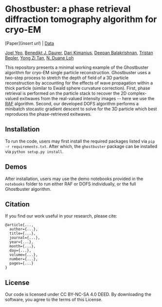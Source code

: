 # Ghostbuster: a phase retrieval diffraction tomography algorithm for cryo-EM
[Paper](*insert url*) | [Data](https://doi.org/10.5281/zenodo.10297508)

[Joel Yeo](https://scholar.google.com/citations?user=2HW3Xs0AAAAJ&hl=en&inst=3212728378801010220&oi=sra), [Benedikt J. Daurer](https://scholar.google.com/citations?user=ukSgXPcAAAAJ&hl=en&inst=3212728378801010220&oi=ao), [Dari Kimanius](https://scholar.google.com/citations?user=noWvpR8AAAAJ&hl=en&inst=3212728378801010220&oi=ao), [Deepan Balakrishnan](https://scholar.google.com/citations?user=lRXoHK4AAAAJ&hl=en&inst=3212728378801010220&oi=ao), [Tristan Bepler](https://scholar.google.com/citations?user=Roxjki8AAAAJ&hl=en&inst=3212728378801010220&oi=ao), [Yong Zi Tan](https://scholar.google.com/citations?user=MO8j13QAAAAJ&hl=en&inst=3212728378801010220&oi=ao), [N. Duane Loh](https://scholar.google.com/citations?user=mLO7dRwAAAAJ&hl=en&inst=3212728378801010220&oi=ao)

This repository presents a minimal working example of the Ghostbuster algorithm for cryo-EM single particle reconstruction. Ghostbuster uses a two-step process to stretch the depth of field of a 3D particle reconstruction by accounting for the effects of wave propagation within a thick particle (similar to Ewald sphere curvature correction). First, phase retrieval is performed on the particle stack to recover the 2D complex-valued exitwaves from the real-valued intensity images -- here we use the [RAF](http://dx.doi.org/10.1109/TSP.2018.2818077) algorithm. Second, our developed DOFS algorithm performs a minibatch stocastic gradient descent to solve for the 3D particle which best reproduces the phase-retrieved exitwaves.

## Installation
To run the code, users may first install the required packages listed via ```pip -r requirements.txt```.
After which, the `ghostbuster` package can be installed via ```python setup.py install```.

## Demos
After installation, users may use the demo notebooks provided in the `notebooks` folder to run either RAF or DOFS individually, or the full Ghostbuster algorithm.

## Citation
If you find our work useful in your research, please cite:
```
@article{...,
  author={...},
  title={...},
  journal={...},
  year={...},
  month={...},
  day={...},
  volume={...},
  number={...},
  pages={...}
}
```

## License
Our code is licensed under CC BY-NC-SA 4.0 DEED. By downloading the software, you agree to the terms of this License.
